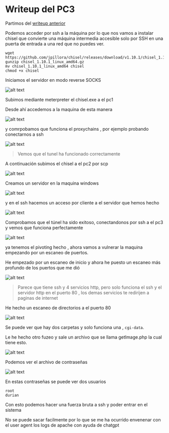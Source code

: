 # Writeup del PC3

Partimos del [writeup anterior](../PC2/README.md)

Podemos acceder por ssh a la máquina por lo que nos vamos a instalar chisel que convierte una máquina intermedia accesible solo por SSH en una puerta de entrada a una red que no puedes ver.

```
wget https://github.com/jpillora/chisel/releases/download/v1.10.1/chisel_1.10.1_linux_amd64.gz
gunzip chisel_1.10.1_linux_amd64.gz
mv chisel_1.10.1_linux_amd64 chisel
chmod +x chisel
```

Iniciamos el servidor en modo reverse SOCKS

![alt text](img/image-4.png)

Subimos mediante meterpreter el chisel.exe a el pc1 

Desde ahí accedemos a la maquina de esta manera 

![alt text](img/image-2.png)

y comrpobamos que funciona el proxychains , por ejemplo probando conectarnos a ssh 

![alt text](img/image-3.png)

>Vemos que el tunel ha funcionado correctamente

A continuación subimos el chisel a el pc2 por scp

![alt text](img/image-1.png)

Creamos un servidor en la maquina windows

![alt text](img/image-22.png)

y en el ssh hacemos un acceso por cliente a el servidor que hemos hecho 

![alt text](img/image-7.png)

Comprobamos que el túnel ha sido exitoso, conectandonos por ssh a el pc3 y vemos que funciona perfectamente 

![alt text](img/image-23.png)

ya tenemos el pivoting hecho , ahora vamos a vulnerar la maquina empezando por un escaneo de puertos. 

He empezado por un escaneo de inicio y ahora he puesto un escaneo más profundo de los puertos que me dió

![alt text](img/image-8.png)

> Parece que tiene ssh y 4 servicios http, pero solo funciona el ssh y el servidor http en el puerto 80 , los demas servicios te redirijen a paginas de internet

He hecho un escaneo de directorios a el puerto 80

![alt text](img/image-9.png)

Se puede ver que hay dos carpetas y solo funciona una , ```cgi-data```.

Le he hecho otro fuzeo y sale un archivo que se llama getImage.php la cual tiene esto.

![alt text](img/image-10.png)

Podemos ver el archivo de contraseñas

![alt text](img/image-11.png)

En estas contraseñas se puede ver dos usuarios

```
root
durian
```

Con esto podemos hacer una fuerza bruta a ssh y poder entrar en el sistema

No se puede sacar facilmente por lo que se me ha ocurrido envenenar con el user agent los logs de apache con ayuda de chatgpt
